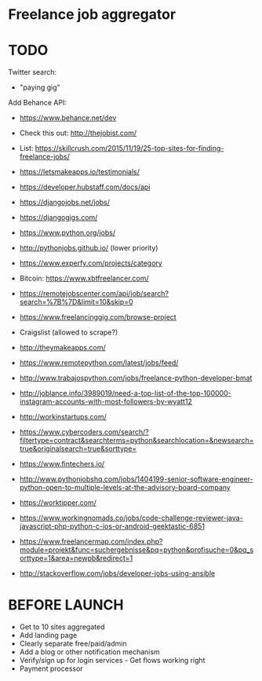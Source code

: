
Freelance job aggregator
========================

TODO
====
Twitter search:

- "paying gig"

Add Behance API:

- https://www.behance.net/dev

- Check this out: http://thejobist.com/
- List: https://skillcrush.com/2015/11/19/25-top-sites-for-finding-freelance-jobs/

- https://letsmakeapps.io/testimonials/

- https://developer.hubstaff.com/docs/api
 
- https://djangojobs.net/jobs/
- https://djangogigs.com/
- https://www.python.org/jobs/
- http://pythonjobs.github.io/ (lower priority)

- https://www.experfy.com/projects/category

- Bitcoin: https://www.xbtfreelancer.com/

- https://remotejobscenter.com/api/job/search?search=%7B%7D&limit=10&skip=0

- https://www.freelancinggig.com/browse-project

- Craigslist (allowed to scrape?)

- http://theymakeapps.com/

- https://www.remotepython.com/latest/jobs/feed/

- http://www.trabajospython.com/jobs/freelance-python-developer-bmat

- http://joblance.info/3989019/need-a-top-list-of-the-top-100000-instagram-accounts-with-most-followers-by-wyatt12

- http://workinstartups.com/

- https://www.cybercoders.com/search/?filtertype=contract&searchterms=python&searchlocation=&newsearch=true&originalsearch=true&sorttype=

- https://www.fintechers.io/

- http://www.pythonjobshq.com/jobs/1404199-senior-software-engineer-python-open-to-multiple-levels-at-the-advisory-board-company

- https://worktipper.com/

- https://www.workingnomads.co/jobs/code-challenge-reviewer-java-javascript-php-python-c-ios-or-android-geektastic-6851

- https://www.freelancermap.com/index.php?module=projekt&func=suchergebnisse&pq=python&profisuche=0&pq_sorttype=1&area=newpb&redirect=1

- http://stackoverflow.com/jobs/developer-jobs-using-ansible

BEFORE LAUNCH
=============

* Get to 10 sites aggregated
* Add landing page
* Clearly separate free/paid/admin
* Add a blog or other notification mechanism
* Verify/sign up for login services - Get flows working right
* Payment processor
